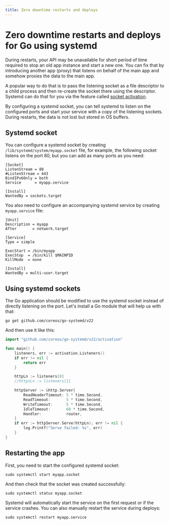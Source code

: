 ```yaml
---
title: Zero downtime restarts and deploys
---
```


<UptraceCta />

# Zero downtime restarts and deploys for Go using systemd

During restarts, your API may be unavailable for short period of time required to stop an old app
instance and start a new one. You can fix that by introducing another app (proxy) that listens on
behalf of the main app and somehow proxies the data to the main app.

A popular way to do that is to pass the listening socket as a file descriptor to a child process and
then re-create the socket there using the descriptor. Systemd can do that for you via the feature
called [socket activation](https://www.freedesktop.org/software/systemd/man/systemd.socket.html).

By configuring a systemd socket, you can tell systemd to listen on the configured ports and start
your service with a copy of the listening sockets. During restarts, the data is not lost but stored
in OS buffers.

## Systemd socket

You can configure a systemd socket by creating `/lib/systemd/system/myapp.socket` file, for example,
the following socket listens on the port 80, but you can add as many ports as you need:

```
[Socket]
ListenStream = 80
#ListenStream = 443
BindIPv6Only = both
Service      = myapp.service

[Install]
WantedBy = sockets.target
```

You also need to configure an accompanying systemd service by creating `myapp.service` file:

```
[Unit]
Description = myapp
After       = network.target

[Service]
Type = simple

ExecStart = /bin/myapp
ExecStop  = /bin/kill $MAINPID
KillMode  = none

[Install]
WantedBy = multi-user.target
```

## Using systemd sockets

The Go application should be modified to use the systemd socket instead of directly listening on the
port. Let's install a Go module that will help us with that:

```shell
go get github.com/coreos/go-systemd/v22
```

And then use it like this:

```go
import "github.com/coreos/go-systemd/v22/activation"

func main() {
	listeners, err := activation.Listeners()
	if err != nil {
		return err
	}

	httpLn := listeners[0]
	//httpsLn := listeners[1]

	httpServer := &http.Server{
		ReadHeaderTimeout: 5 * time.Second,
		ReadTimeout:	   5 * time.Second,
		WriteTimeout:	   5 * time.Second,
		IdleTimeout:	   60 * time.Second,
		Handler:		   router,
	}
	if err := httpServer.Serve(httpLn); err != nil {
		log.Printf("Serve failed: %s", err)
	}
}
```

## Restarting the app

First, you need to start the configured systemd socket:

```shell
sudo systemctl start myapp.socket
```

And then check that the socket was created successfully:

```shell
sudo systemctl status myapp.socket
```

Systemd will automatically start the service on the first request or if the service crashes. You can
also manually restart the service during deploys:

```shell
sudo systemctl restart myapp.service
```
